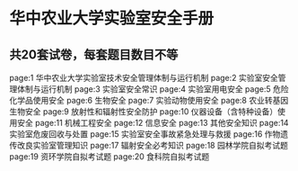 # 华中农业大学实验室安全手册
## 共20套试卷，每套题目数目不等
page:1 华中农业大学实验室技术安全管理体制与运行机制
page:2 实验室安全管理体制与运行机制
page:3 实验室安全常识
page:4 实验室用电安全
page:5 危险化学品使用安全
page:6 生物安全
page:7 实验动物使用安全
page:8 农业转基因生物安全
page:9 放射性和辐射性安全防护
page:10 仪器设备（含特种设备）使用安全
page:11 机械工程安全
page:12 信息安全
page:13 其他安全知识
page:14 实验室危废回收与处置
page:15 实验室安全事故紧急处理与救援
page:16 作物遗传改良实验室管理知识
page:17 辐射安全必考知识
page:18 园林学院自拟考试题
page:19 资环学院自拟考试题
page:20 食科院自拟考试题
